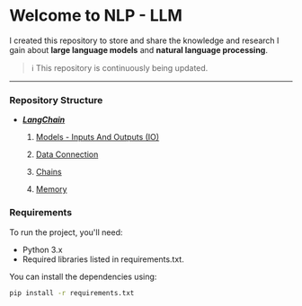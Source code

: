 # Welcome to NLP - LLM

I created this repository to store and share the knowledge and research I gain about **large language models** and **natural language processing**.

> ℹ️ This repository is continuously being updated.

---


### Repository Structure
- [***LangChain***](https://github.com/alirezasaharkhiz9/NLP-LLM/tree/main/LangChain)

  1. [Models - Inputs And Outputs (IO)](https://github.com/alirezasaharkhiz9/NLP-LLM/blob/main/LangChain/InputsAndOutputs.ipynb)

  2. [Data Connection](https://github.com/alirezasaharkhiz9/NLP-LLM/blob/main/LangChain/DataConnection.ipynb)
  3. [Chains](https://github.com/alirezasaharkhiz9/NLP-LLM/blob/main/LangChain/Chains.ipynb)
  4. [Memory](https://github.com/alirezasaharkhiz9/NLP-LLM/blob/main/LangChain/Memory.ipynb)

### Requirements

To run the project, you'll need:

-   Python 3.x
-   Required libraries listed in requirements.txt.

You can install the dependencies using:

``` bash
pip install -r requirements.txt
```
